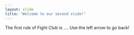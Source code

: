 ```yaml
---
layout: slide
title: "Welcome to our second slide!"
---
```

The first rule of Fight Club is ....
Use the left arrow to go back!
